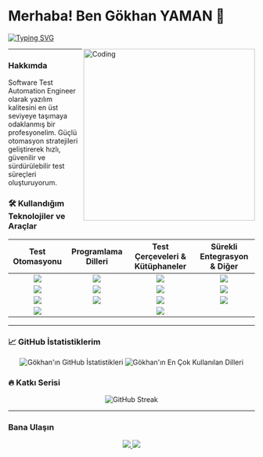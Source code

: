 # Merhaba! Ben Gökhan YAMAN 🚀

<p align="left">
  <a href="https://github.com/gokhanyaman">
    <img src="https://readme-typing-svg.herokuapp.com?font=Fira+Code&size=20&pause=1000&color=F70000&center=true&vCenter=true&width=435&lines=Software+Test+Automation+Engineer;Selenium%2C+Appium+ve+Postman+Ustas%C4%B1;Java%2C+Javascript%2C+TypeScript+ile+Kodluyorum;Otomayon+Hayat%C4%B1m%C4%B1n+Merkezinde" alt="Typing SVG" />
  </a>
</p>

<img align="right" alt="Coding" width="350" src="https://media.giphy.com/media/LmN8NxGOyIioo/giphy.gif">

---

### Hakkımda
Software Test Automation Engineer olarak yazılım kalitesini en üst seviyeye taşımaya odaklanmış bir profesyonelim. Güçlü otomasyon stratejileri geliştirerek hızlı, güvenilir ve sürdürülebilir test süreçleri oluşturuyorum.

### 🛠️ Kullandığım Teknolojiler ve Araçlar
| Test Otomasyonu | Programlama Dilleri | Test Çerçeveleri & Kütüphaneler | Sürekli Entegrasyon & Diğer |
| :---: | :---: | :---: | :---: |
| <img src="https://img.shields.io/badge/-Selenium-43B02A?style=for-the-badge&logo=selenium&logoColor=white"/> | <img src="https://img.shields.io/badge/-Java-007396?style=for-the-badge&logo=java&logoColor=white"/> | <img src="https://img.shields.io/badge/-Mocha-8D6748?style=for-the-badge&logo=mocha&logoColor=white"/> | <img src="https://img.shields.io/badge/-Jenkins-D24939?style=for-the-badge&logo=jenkins&logoColor=white"/> |
| <img src="https://img.shields.io/badge/-Appium-D0021B?style=for-the-badge&logo=appium&logoColor=white"/> | <img src="https://img.shields.io/badge/-JavaScript-F7DF1E?style=for-the-badge&logo=javascript&logoColor=black"/> | <img src="https://img.shields.io/badge/-Cucumber-66B032?style=for-the-badge&logo=cucumber&logoColor=white"/> | <img src="https://img.shields.io/badge/-Postman-FF6C37?style=for-the-badge&logo=postman&logoColor=white"/> |
| <img src="https://img.shields.io/badge/-WebdriverIO-F53860?style=for-the-badge&logo=webdriverio&logoColor=white"/> | <img src="https://img.shields.io/badge/-TypeScript-3178C6?style=for-the-badge&logo=typescript&logoColor=white"/> | <img src="https://img.shields.io/badge/-TestNG-C83110?style=for-the-badge&logo=testng&logoColor=white"/> | <img src="https://img.shields.io/badge/-API%20Testing-blueviolet?style=for-the-badge&logo=apitest&logoColor=white"/> |
| <img src="https://img.shields.io/badge/-API%20Testleri-orange?style=for-the-badge"/> | | <img src="https://img.shields.io/badge/-JUnit-25A162?style=for-the-badge&logo=junit5&logoColor=white"/> | |

---

### 📈 GitHub İstatistiklerim
<p align="center">
  <img src="https://github-readme-stats.vercel.app/api?username=gokhanyaman&show_icons=true&theme=dark&include_all_commits=true&count_private=true" alt="Gökhan'ın GitHub İstatistikleri" />
  <img src="https://github-readme-stats.vercel.app/api/top-langs/?username=gokhanyaman&layout=compact&theme=dark" alt="Gökhan'ın En Çok Kullanılan Dilleri" />
</p>

### 🔥 Katkı Serisi
<p align="center">
  <img src="https://github-readme-streak-stats.herokuapp.com/?user=gokhanyaman&theme=dark" alt="GitHub Streak" />
</p>

---

### Bana Ulaşın
<p align="center">
  <a href="Sizin_LinkedIn_URL_niz" target="_blank">
    <img src="https://img.shields.io/badge/-LinkedIn-0077B5?style=for-the-badge&logo=linkedin&logoColor=white"/>
  </a>
  <a href="Sizin_Twitter_URL_niz" target="_blank">
    <img src="https://img.shields.io/badge/-Twitter-1DA1F2?style=for-the-badge&logo=twitter&logoColor=white"/>
  </a>
</p>
